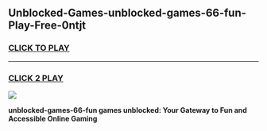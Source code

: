 
## Unblocked-Games-unblocked-games-66-fun-Play-Free-0ntjt
<h3>
<a href="https://premium76.site?title=unblocked-games-66-fun&ref=20M">CLICK TO PLAY</a></h3>
<hr>

<h3>
<a href="https://premium76.site?title=unblocked-games-66-fun&ref=20M">CLICK 2 PLAY</a>
  
</h3>

<a href="https://premium76.site?title=unblocked-games-66-fun&ref=19M"><img src="https://clearcache.store/games.png"></a>


**unblocked-games-66-fun games unblocked: Your Gateway to Fun and Accessible Online Gaming**
